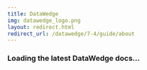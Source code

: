 ```yaml
---
title: DataWedge
img: datawedge_logo.png
layout: redirect.html
redirect_url: /datawedge/7-4/guide/about
---
```


### Loading the latest DataWedge docs...